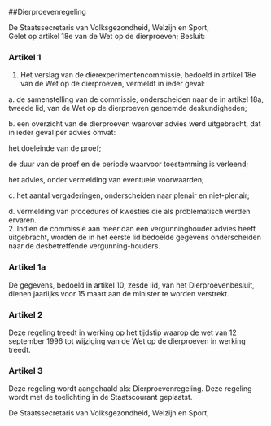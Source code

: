 <meta http-equiv='Content-Type' content='text/html; charset=utf-8' />

##Dierproevenregeling

De Staatssecretaris van Volksgezondheid, Welzijn en Sport,  
Gelet op artikel 18e van de Wet op de dierproeven;
Besluit:     

### Artikel  1  

1.  Het verslag van de dierexperimentencommissie, bedoeld in artikel 18e van de Wet op de dierproeven, vermeldt in ieder geval: 

a.  de samenstelling van de commissie, onderscheiden naar de in artikel 18a, tweede lid, van de Wet op de dierproeven genoemde deskundigheden;  

b.  een overzicht van de dierproeven waarover advies werd uitgebracht, dat in ieder geval per advies omvat: 

het doeleinde van de proef;  

de duur van de proef en de periode waarvoor toestemming is verleend;  

het advies, onder vermelding van eventuele voorwaarden;    

c.  het aantal vergaderingen, onderscheiden naar plenair en niet-plenair;  

d.  vermelding van procedures of kwesties die als problematisch werden ervaren.     
2.  Indien de commissie aan meer dan een vergunninghouder advies heeft uitgebracht, worden de in het eerste lid bedoelde gegevens onderscheiden naar de desbetreffende vergunning-houders.   

### Artikel  1a  

De gegevens, bedoeld in artikel 10, zesde lid, van het Dierproevenbesluit, dienen jaarlijks voor 15 maart aan de minister te worden verstrekt. 

### Artikel  2  

Deze regeling treedt in werking op het tijdstip waarop de wet van 12 september 1996 tot wijziging van de Wet op de dierproeven in werking treedt.  

### Artikel  3  

Deze regeling wordt aangehaald als: Dierproevenregeling. 
Deze regeling wordt met de toelichting in de Staatscourant geplaatst.   

De 
Staatssecretaris van Volksgezondheid, Welzijn en Sport,     
